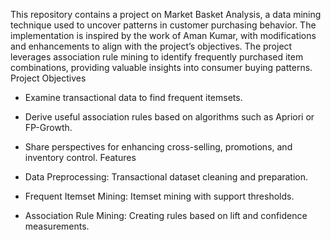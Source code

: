 This repository contains a project on Market Basket Analysis, a data mining technique used to uncover patterns in customer purchasing behavior. The implementation is inspired by the work of Aman Kumar, with modifications and enhancements to align with the project’s objectives. The project leverages association rule mining to identify frequently purchased item combinations, providing valuable insights into consumer buying patterns.
Project Objectives

- Examine transactional data to find frequent itemsets.
- Derive useful association rules based on algorithms such as Apriori or FP-Growth.
- Share perspectives for enhancing cross-selling, promotions, and inventory control.
Features

- Data Preprocessing: Transactional dataset cleaning and preparation.
- Frequent Itemset Mining: Itemset mining with support thresholds.
- Association Rule Mining: Creating rules based on lift and confidence measurements.
